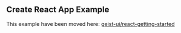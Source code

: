 ## Create React App Example

This example have been moved here: [geist-ui/react-getting-started](https://github.com/geist-org/react-getting-started)
